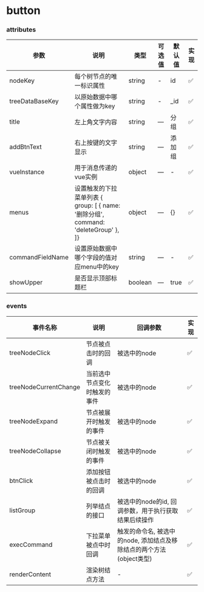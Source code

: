 # button

### attributes
| 参数      | 说明          | 类型      | 可选值                           | 默认值  | 实现  |
|---------- |-------------- |---------- |--------------------------------  |-------- |-------- |
| nodeKey | 每个树节点的唯一标识属性 | string | - | id | ✅ |
| treeDataBaseKey | 以原始数据中哪个属性做为key | string | - | _id | ✅ |
| title | 左上角文字内容 | string | — | 分组 | ✅ |
| addBtnText | 右上按键的文字显示 | string | — | 添加组 | ✅ |
| vueInstance | 用于消息传递的vue实例 | object | — | - | ✅ |
| menus | 设置触发的下拉菜单列表 { group: [ { name: '删除分组', command: 'deleteGroup' }, ]}  | object | — | {} | ✅ |
| commandFieldName | 设置原始数据中哪个字段的值对应menu中的key | string | — | - | ✅ |
| showUpper | 是否显示顶部标题栏 | boolean | — | true | ✅ |

### events
| 事件名称 | 说明 | 回调参数 | 实现 |
|---------|--------|---------|-------- |
| treeNodeClick | 节点被点击时的回调 | 被选中的node | ✅ |
| treeNodeCurrentChange | 当前选中节点变化时触发的事件 | 被选中的node | ✅ |
| treeNodeExpand | 节点被展开时触发的事件 | 被选中的node | ✅ |
| treeNodeCollapse | 节点被关闭时触发的事件 | 被选中的node | ✅ |
| btnClick | 添加按钮被点击时的回调 | 被选中的node | ✅ |
| listGroup | 列举结点的接口 | 被选中的node的id, 回调参数，用于执行获取结果后续操作 | ✅ |
| execCommand | 下拉菜单被点中时回调 | 触发的命令名, 被选中的node, 添加结点及移除结点的两个方法(object类型) | ✅ |
| renderContent | 渲染树结点方法 | - | ✅ |

